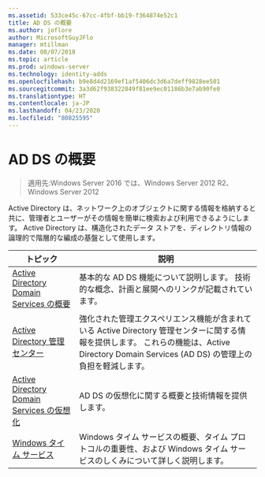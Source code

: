 ```yaml
---
ms.assetid: 533ce45c-67cc-4fbf-bb19-f364874e52c1
title: AD DS の概要
ms.author: joflore
author: MicrosoftGuyJFlo
manager: mtillman
ms.date: 08/07/2018
ms.topic: article
ms.prod: windows-server
ms.technology: identity-adds
ms.openlocfilehash: b9e8d4d2169ef1af5406dc3d6a7deff9828ee501
ms.sourcegitcommit: 3a3d62f938322849f81ee9ec01186b3e7ab90fe0
ms.translationtype: HT
ms.contentlocale: ja-JP
ms.lasthandoff: 04/23/2020
ms.locfileid: "80825595"
---
```

# <a name="ad-ds-getting-started"></a>AD DS の概要

>適用先:Windows Server 2016 では、Windows Server 2012 R2、Windows Server 2012

Active Directory は、ネットワーク上のオブジェクトに関する情報を格納すると共に、管理者とユーザーがその情報を簡単に検索および利用できるようにします。 Active Directory は、構造化されたデータ ストアを、ディレクトリ情報の論理的で階層的な編成の基盤として使用します。  
  
| トピック | 説明 |
| --------- | --------- |
| [Active Directory Domain Services の概要](../ad-ds/get-started/virtual-dc/Active-Directory-Domain-Services-Overview.md) | 基本的な AD DS 機能について説明します。 技術的な概念、計画と展開へのリンクが記載されています。|
| [Active Directory 管理センター](../ad-ds/get-started/adac/Active-Directory-Administrative-Center.md) | 強化された管理エクスペリエンス機能が含まれている Active Directory 管理センターに関する情報を提供します。 これらの機能は、Active Directory Domain Services (AD DS) の管理上の負担を軽減します。|
| [Active Directory Domain Services の仮想化](../ad-ds/get-started/virtual-dc/Active-Directory-Domain-Services-Virtualization.md) | AD DS の仮想化に関する概要と技術情報を提供します。|
| [Windows タイム サービス](../../networking/windows-time-service/Windows-Time-Service.md) | Windows タイム サービスの概要、タイム プロトコルの重要性、および Windows タイム サービスのしくみについて詳しく説明します。|
